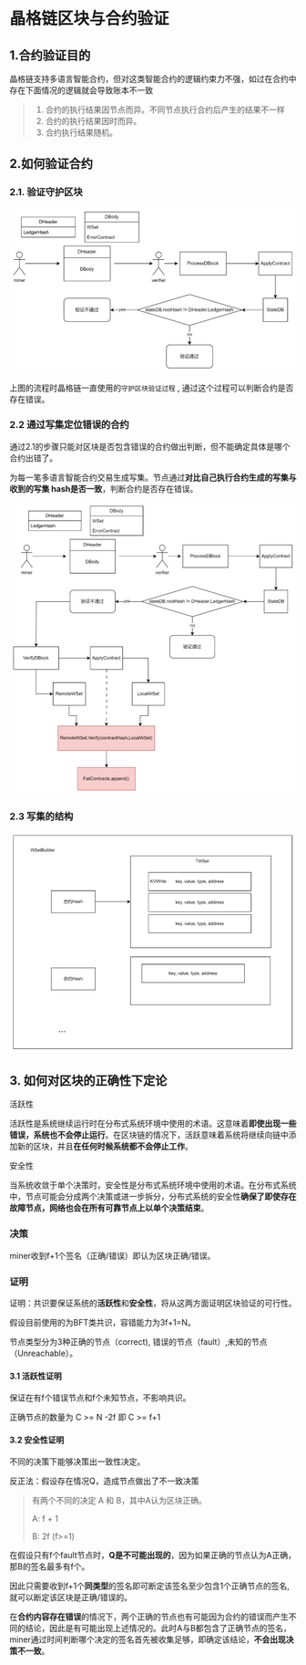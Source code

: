 # 晶格链区块与合约验证

## 1.合约验证目的

晶格链支持多语言智能合约，但对这类智能合约的逻辑约束力不强，如过在合约中存在下面情况的逻辑就会导致账本不一致

> 1. 合约的执行结果因节点而异。不同节点执行合约后产生的结果不一样
> 2. 合约的执行结果因时而异。
> 3. 合约执行结果随机。

## 2.如何验证合约

### 2.1. 验证守护区块

![image-20240529165830856](.assets/image-20240529165830856.png)

上图的流程时晶格链一直使用的`守护区块验证过程` , 通过这个过程可以判断合约是否存在错误。

### 2.2 通过写集定位错误的合约

通过2.1的步骤只能对区块是否包含错误的合约做出判断，但不能确定具体是哪个合约出错了。

为每一笔多语言智能合约交易生成写集。节点通过**对比自己执行合约生成的写集与收到的写集 hash是否一致**，判断合约是否存在错误。

![image-20240529170729259](.assets/image-20240529170729259.png)

### 2.3  写集的结构

![image-20240529171618951](.assets/image-20240529171618951.png)

## 3. 如何对区块的正确性下定论

活跃性

活跃性是系统继续运行时在分布式系统环境中使用的术语。这意味着**即使出现一些错误，系统也不会停止运行**。在区块链的情况下，活跃意味着系统将继续向链中添加新的区块，并且**在任何时候系统都不会停止工作**。

安全性

当系统收敛于单个决策时，安全性是分布式系统环境中使用的术语。在分布式系统中，节点可能会分成两个决策或进一步拆分，分布式系统的安全性**确保了即使存在故障节点，网络也会在所有可靠节点上以单个决策结束**。



### 决策

miner收到f+1个签名（正确/错误）即认为区块正确/错误。

###  证明

证明：共识要保证系统的**活跃性**和**安全性**，将从这两方面证明区块验证的可行性。

假设目前使用的为BFT类共识，容错能力为3f+1=N。

节点类型分为3种正确的节点（correct), 错误的节点（fault）,未知的节点（Unreachable）。

#### 3.1 活跃性证明

保证在有f个错误节点和f个未知节点，不影响共识。

正确节点的数量为 C >= N -2f  即 C >= f+1

#### 3.2 安全性证明

不同的决策下能够决策出一致性决定。

反正法：假设存在情况Q，造成节点做出了不一致决策

> 有两个不同的决定 A 和 B，其中A认为区块正确。
>
> A: f + 1
>
> B: 2f (f>=1)

在假设只有f个fault节点时，**Q是不可能出现的**，因为如果正确的节点认为A正确，那B的签名最多有f个。

因此只需要收到f+1个**同类型**的签名即可断定该签名至少包含1个正确节点的签名, 就可以断定该区块是正确/错误的。

在**合约内容存在错误**的情况下，两个正确的节点也有可能因为合约的错误而产生不同的结论，因此是有可能出现上述情况的。此时A与B都包含了正确节点的签名，miner通过时间判断哪个决定的签名首先被收集足够，即确定该结论，**不会出现决策不一致**。


